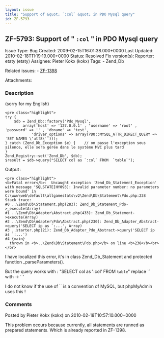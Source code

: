 ```yaml
---
layout: issue
title: "Support of &quot; `:col` &quot; in PDO Mysql query"
id: ZF-5793
---
```


ZF-5793: Support of " `:col` " in PDO Mysql query
-------------------------------------------------

 Issue Type: Bug Created: 2009-02-15T16:01:38.000+0000 Last Updated: 2010-02-18T11:19:19.000+0000 Status: Resolved Fix version(s): 
 Reporter:  etaty (etaty)  Assignee:  Pieter Kokx (kokx)  Tags: - Zend\_Db
 
 Related issues: - [ZF-1398](/issues/browse/ZF-1398)
 
 Attachments: 
### Description

(sorry for my English)

 
    <pre class="highlight"> 
    try {
        $db = Zend_Db::factory('Pdo_Mysql', 
            array('host' => '127.0.0.1' , 'username' => 'root' , 'password' => '' , 'dbname' => 'test',
                'driver_options' => array(PDO::MYSQL_ATTR_DIRECT_QUERY => 'SET NAMES \'utf8\'')));
    } catch (Zend_Db_Exception $e) {    // on passe l'exception sous silence, elle sera gérée dans le système MVC plus tard 
    }
    Zend_Registry::set('Zend_Db', $db);
    $result = $db->query("SELECT col as `:col` FROM  `table`");


Output :

 
    <pre class="highlight"> 
    <b>Fatal error</b>:  Uncaught exception 'Zend_Db_Statement_Exception' with message 'SQLSTATE[HY093]: Invalid parameter number: no parameters were bound' in C:\www\web\default\allgamestats\v2\Zend\Db\Statement\Pdo.php:238
    Stack trace:
    #0 ..\Zend\Db\Statement.php(283): Zend_Db_Statement_Pdo->_execute(Array)
    #1 ..\Zend\Db\Adapter\Abstract.php(433): Zend_Db_Statement->execute(Array)
    #2 ..\Zend\Db\Adapter\Pdo\Abstract.php(230): Zend_Db_Adapter_Abstract->query('SELECT ip as `:...', Array)
    #3 ..starter.php(21): Zend_Db_Adapter_Pdo_Abstract->query('SELECT ip as `:...')
    #4 {main}
      thrown in <b>..\Zend\Db\Statement\Pdo.php</b> on line <b>238</b><br></br>

I have localized this error, it's in class Zend\_Db\_Statement and protected function \_parseParameters().

But the query works with : "SELECT col as ':col' FROM `table`" replace `` with -> ' '

I do not know if the use of `` is a convention of MySQL, but phpMyAdmin uses this !

 

 

### Comments

Posted by Pieter Kokx (kokx) on 2010-02-18T10:57:10.000+0000

This problem occurs because currently, all statements are runned as prepared statements. Which is already reported in ZF-1398.

 

 